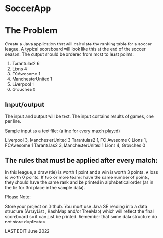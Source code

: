 # SoccerApp

The Problem
=========================================================
Create a Java application that will calculate the ranking table for a soccer league. A typical scoreboard will look like this at the end of the soccer season: The output should be ordered from most to least points:


1. Tarantulas2
6
2. Lions
4
3. FCAwesome
1
4. МanchesterUnited
1
5. Liverpool
1
6. Grouches
0


Input/output
----------------

The input and output will be text.
The input contains results of games, one per line.

Sample input as a text file: (a line for every match played)

Liverpool 3, ManchesterUnited 3
Tarantulas2 1, FC Awesome 0
Lions 1, FCAwesome 1
Tarantulas2 3, ManchesterUnited 1
Lions 4, Grouches 0


The rules that must be applied after every match:
-------------------------------------------------------------
In this league, a draw (tie) is worth 1 point and a win is worth 3 points. A loss is worth 0 points.
If two or more teams have the same number of points, they should have the same rank and be printed in alphabetical order (as in the tie for 3rd place in the sample data).

Please Note:

Store your project on Github.
You must use Java SE reading into a data structure (ArrayList , HashMap and/or TreeMap) which will reflect the final scoreboard so it can just be printed.
Remember that some data structure do not store duplicates

LAST EDIT June 2022
